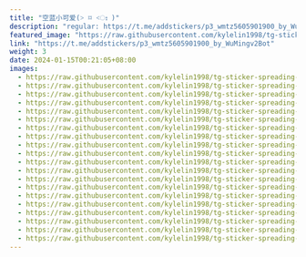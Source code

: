 ```yaml
---
title: "空蓝小可爱(˃ ⌑ ˂ഃ )"
description: "regular: https://t.me/addstickers/p3_wmtz5605901900_by_WuMingv2Bot"
featured_image: "https://raw.githubusercontent.com/kylelin1998/tg-sticker-spreading-worldwide-images/main/img/1e67a3a1-454d-499c-90ae-719b1cd16537.jpg"
link: "https://t.me/addstickers/p3_wmtz5605901900_by_WuMingv2Bot"
weight: 3
date: 2024-01-15T00:21:05+08:00
images:
  - https://raw.githubusercontent.com/kylelin1998/tg-sticker-spreading-worldwide-images/main/img/1e67a3a1-454d-499c-90ae-719b1cd16537.jpg
  - https://raw.githubusercontent.com/kylelin1998/tg-sticker-spreading-worldwide-images/main/img/9a8b169d-4a1e-401f-b583-819e8cc495f7.jpg
  - https://raw.githubusercontent.com/kylelin1998/tg-sticker-spreading-worldwide-images/main/img/cc3320f1-ba67-4891-b9cb-cda692728248.jpg
  - https://raw.githubusercontent.com/kylelin1998/tg-sticker-spreading-worldwide-images/main/img/5a87f090-7f5e-49db-beda-198b9bcb4355.jpg
  - https://raw.githubusercontent.com/kylelin1998/tg-sticker-spreading-worldwide-images/main/img/1b80e35a-0f86-4a82-81fa-5fa350683e85.jpg
  - https://raw.githubusercontent.com/kylelin1998/tg-sticker-spreading-worldwide-images/main/img/e7ceae2e-383b-403b-8ded-2b3cafb85c89.jpg
  - https://raw.githubusercontent.com/kylelin1998/tg-sticker-spreading-worldwide-images/main/img/993da588-e2ff-43d4-96d2-6acb5c90e98c.jpg
  - https://raw.githubusercontent.com/kylelin1998/tg-sticker-spreading-worldwide-images/main/img/f23f9bd4-b2a7-4794-973f-689357301fe5.jpg
  - https://raw.githubusercontent.com/kylelin1998/tg-sticker-spreading-worldwide-images/main/img/c1116932-1d93-4931-a857-d75fb0397bf7.jpg
  - https://raw.githubusercontent.com/kylelin1998/tg-sticker-spreading-worldwide-images/main/img/9644eca2-909b-4f55-9693-807d8972fa34.jpg
  - https://raw.githubusercontent.com/kylelin1998/tg-sticker-spreading-worldwide-images/main/img/eb4acd68-8f10-49c8-b9e6-fc93da4adf28.jpg
  - https://raw.githubusercontent.com/kylelin1998/tg-sticker-spreading-worldwide-images/main/img/b6918b1d-33a5-4fab-b701-dcd04113c28f.jpg
  - https://raw.githubusercontent.com/kylelin1998/tg-sticker-spreading-worldwide-images/main/img/6358102c-947e-4fa0-b8de-bb5e37059a97.jpg
  - https://raw.githubusercontent.com/kylelin1998/tg-sticker-spreading-worldwide-images/main/img/f98bfae1-d047-46db-b1a4-5ab8c1ffbfdc.jpg
  - https://raw.githubusercontent.com/kylelin1998/tg-sticker-spreading-worldwide-images/main/img/f87890d4-66fa-455a-8a47-ae327334976e.jpg
  - https://raw.githubusercontent.com/kylelin1998/tg-sticker-spreading-worldwide-images/main/img/b87c4055-3bb8-4dec-8331-5a4de5fcd926.jpg
  - https://raw.githubusercontent.com/kylelin1998/tg-sticker-spreading-worldwide-images/main/img/4dcb1ea7-c9bb-4638-903e-ebff0b950613.jpg
  - https://raw.githubusercontent.com/kylelin1998/tg-sticker-spreading-worldwide-images/main/img/ba3c5918-9b0b-459a-b9e8-a91550df1906.jpg
  - https://raw.githubusercontent.com/kylelin1998/tg-sticker-spreading-worldwide-images/main/img/c21cb03e-a9bf-4b7a-8607-1c59cf172f33.jpg
  - https://raw.githubusercontent.com/kylelin1998/tg-sticker-spreading-worldwide-images/main/img/5b776516-5075-4f00-a669-4e0b7f0a288a.jpg
---
```

